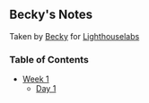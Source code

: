 ## Becky's Notes
Taken by [Becky](https://github.com/beccasbizarreadventure) for [Lighthouselabs](https://www.lighthouselabs.ca/en/web-development)
### Table of Contents
* [Week 1](/Week_1)
  * [Day 1](/Week_1/Day_1/)